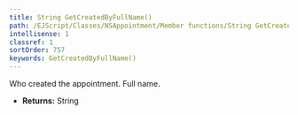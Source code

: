 ```yaml
---
title: String GetCreatedByFullName()
path: /EJScript/Classes/NSAppointment/Member functions/String GetCreatedByFullName()
intellisense: 1
classref: 1
sortOrder: 757
keywords: GetCreatedByFullName()
---
```



Who created the appointment. Full name.



* **Returns:** String


